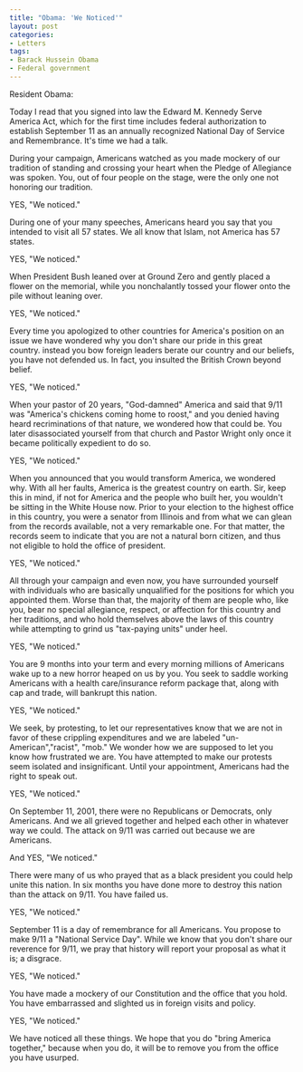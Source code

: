 ```yaml
---
title: "Obama: 'We Noticed'"
layout: post
categories:
- Letters
tags:
- Barack Hussein Obama
- Federal government
---
```


Resident Obama:

Today I read that you signed into law the Edward M. Kennedy Serve America Act, which for the first time includes federal authorization to establish September 11 as an annually recognized National Day of Service and Remembrance. It's time we had a talk.

During your campaign, Americans watched as you made mockery of our tradition of standing and crossing your heart when the Pledge of Allegiance was spoken. You, out of four people on the stage, were the only one not honoring our tradition.

YES, "We noticed."

During one of your many speeches, Americans heard you say that you intended to visit all 57 states. We all know that Islam, not America has 57 states.

YES, "We noticed."

When President Bush leaned over at Ground Zero and gently placed a flower on the memorial, while you nonchalantly tossed your flower onto the pile without leaning over.

YES, "We noticed."

Every time you apologized to other countries for America's position on an issue we have wondered why you don't share our pride in this great country. instead you bow foreign leaders berate our country and our beliefs, you have not defended us. In fact, you insulted the British Crown beyond belief.

YES, "We noticed."

When your pastor of 20 years, "God-damned" America and said that 9/11 was "America's chickens coming home to roost," and you denied having heard recriminations of that nature, we wondered how that could be. You later disassociated yourself from that church and Pastor Wright only once it became politically expedient to do so.

YES, "We noticed."

When you announced that you would transform America, we wondered why. With all her faults, America is the greatest country on earth. Sir, keep this in mind, if not for America and the people who built her, you wouldn't be sitting in the White House now. Prior to your election to the highest office in this country, you were a senator from Illinois and from what we can glean from the records available, not a very remarkable one. For that matter, the records seem to indicate that you are not a natural born citizen, and thus not eligible to hold the office of president.

YES, "We noticed."

All through your campaign and even now, you have surrounded yourself with individuals who are basically unqualified for the positions for which you appointed them. Worse than that, the majority of them are people who, like you, bear no special allegiance, respect, or affection for this country and her traditions, and who hold themselves above the laws of this country while attempting to grind us "tax-paying units" under heel.

YES, "We noticed."

You are 9 months into your term and every morning millions of Americans wake up to a new horror heaped on us by you. You seek to saddle working Americans with a health care/insurance reform package that, along with cap and trade, will bankrupt this nation.

YES, "We noticed."

We seek, by protesting, to let our representatives know that we are not in favor of these crippling expenditures and we are labeled "un-American","racist", "mob." We wonder how we are supposed to let you know how frustrated we are. You have attempted to make our protests seem isolated and insignificant. Until your appointment, Americans had the right to speak out.

YES, "We noticed."

On September 11, 2001, there were no Republicans or Democrats, only Americans. And we all grieved together and helped each other in whatever way we could. The attack on 9/11 was carried out because we are Americans.

And YES, "We noticed."

There were many of us who prayed that as a black president you could help unite this nation. In six months you have done more to destroy this nation than the attack on 9/11. You have failed us.

YES, "We noticed."

September 11 is a day of remembrance for all Americans. You propose to make 9/11 a "National Service Day". While we know that you don't share our reverence for 9/11, we pray that history will report your proposal as what it is; a disgrace.

YES, "We noticed."

You have made a mockery of our Constitution and the office that you hold. You have embarrassed and slighted us in foreign visits and policy.

YES, "We noticed."

We have noticed all these things. We hope that you do "bring America together," because when you do, it will be to remove you from the office you have usurped.